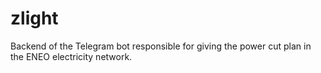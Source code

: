 # zlight
Backend of the Telegram bot responsible for giving the power cut plan in the ENEO electricity network.
